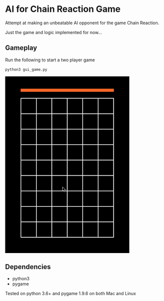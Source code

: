 # AI for Chain Reaction Game
Attempt at making an unbeatable AI opponent for the game Chain Reaction.

Just the game and logic implemented for now...

## Gameplay
Run the following to start a two player game
```bash
python3 gui_game.py
``` 

![](images/two_player.gif)

## Dependencies
* python3
* pygame

Tested on python 3.6+ and pygame 1.9.6 on both Mac and Linux